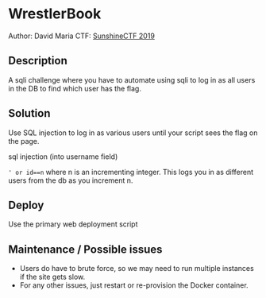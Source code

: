 # WrestlerBook
Author: David Maria
CTF: [SunshineCTF 2019](https://2019.sunshinectf.org)
## Description
A sqli challenge where you have to automate using sqli to log in as all users in the DB to find which user has the flag.

## Solution
Use SQL injection to log in as various users until your script sees the flag on the page.

sql injection (into username field)

```' or id==n``` where n is an incrementing integer. This logs you in as different users from the db as you increment n.

## Deploy
Use the primary web deployment script

## Maintenance / Possible issues
- Users do have to brute force, so we may need to run multiple instances if the site gets slow.
- For any other issues, just restart or re-provision the Docker container.
